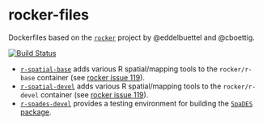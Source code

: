 # rocker-files

Dockerfiles based on the [`rocker`](https://github.com/rocker-org/rocker) project by @eddelbuettel and @cboettig.

[![Build Status](https://travis-ci.org/achubaty/rocker-files.svg)](https://travis-ci.org/achubaty/rocker-files)

* [`r-spatial-base`](https://registry.hub.docker.com/u/achubaty/r-spatial-base) adds various R spatial/mapping tools to the `rocker/r-base` container (see [rocker issue 119](https://github.com/rocker-org/rocker/issues/119)).
* [`r-spatial-devel`](https://registry.hub.docker.com/u/achubaty/r-spatial-devel) adds various R spatial/mapping tools to the `rocker/r-devel` container (see [rocker issue 119](https://github.com/rocker-org/rocker/issues/119)).
* [`r-spades-devel`](https://registry.hub.docker.com/u/achubaty/r-spades-devel) provides a testing environment for building the [`SpaDES` package](https://github.com/PredictiveEcology/SpaDES).
